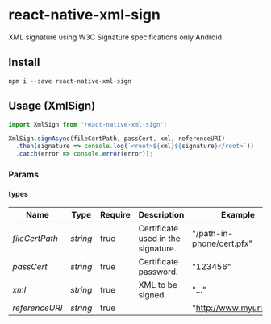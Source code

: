 # react-native-xml-sign

XML signature using W3C Signature specifications only Android

## Install

`npm i --save react-native-xml-sign`


## Usage (XmlSign)

```jsx
import XmlSign from 'react-native-xml-sign';

XmlSign.signAsync(fileCertPath, passCert, xml, referenceURI)
  .then(signature => console.log(`<root>${xml}${signature}</root>`))
  .catch(error => console.error(error));

```

### Params

#### types

| Name           | Type     | Require | Description                        | Example                   |
| -------------- | -------- | ------- | ---------------------------------- | ------------------------- |
| _fileCertPath_ | *string* | true    | Certificate used in the signature. | "/path-in-phone/cert.pfx" |
| _passCert_     | *string* | true    | Certificate password.              | "123456"                  |
| _xml_          | *string* | true    | XML to be signed.                  | "<anyXML>...</anyXML>"    |
| _referenceURI_ | *string* | true    | <Reference URI="_referenceURI_">   | "http://www.myuri.org/"   |

